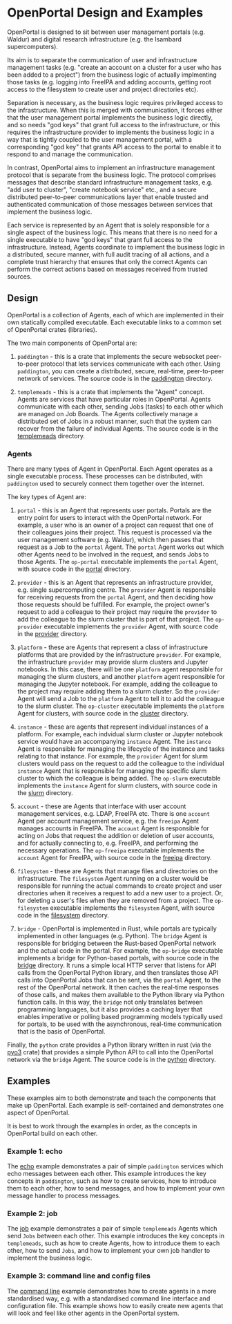# OpenPortal Design and Examples

OpenPortal is designed to sit between user management portals (e.g. Waldur)
and digital research infrastructure (e.g. the Isambard supercomputers).

Its aim is to separate the communication of user and infrastructure management
tasks (e.g. "create an account on a cluster for a user who has been added
to a project") from the business logic of actually implmenting those
tasks (e.g. logging into FreeIPA and adding accounts, getting root access
to the filesystem to create user and project directories etc).

Separation is necessary, as the business logic requires privileged access
to the infrastructure. When this is merged with communication, it forces
either that the user management portal implements the business logic directly,
and so needs "god keys" that grant full access to the infrastructure, or
this requires the infrastructure provider to implements the business logic
in a way that is tightly coupled to the user management portal, with a
corresponding "god key" that grants API access to the portal to enable it
to respond to and manage the communication.

In contrast, OpenPortal aims to implement an infrastructure management
protocol that is separate from the business logic. The protocol comprises
messages that describe standard infrastructure management tasks, e.g.
"add user to cluster", "create notebook service" etc., and a secure
distributed peer-to-peer communications layer that enable trusted and
authenticated communication of those messages between services that implement
the business logic.

Each service is represented by an Agent that is solely responsible for a
single aspect of the business logic. This means that there is no
need for a single executable to have "god keys" that
grant full access to the infrastructure. Instead, Agents coordinate to
implement the business logic in a distributed, secure manner, with full
audit tracing of all actions, and a complete trust hierarchy that ensures
that only the correct Agents can perform the correct actions based on
messages received from trusted sources.

## Design

OpenPortal is a collection of Agents, each of which are implemented in their
own statically compiled executable. Each executable links to a common set
of OpenPortal crates (libraries).

The two main components of OpenPortal are:

1. `paddington` - this is a crate that implements the secure websocket
   peer-to-peer protocol that lets services communicate with each other.
   Using `paddington`, you can create a distributed, secure,
   real-time, peer-to-peer network of services. The source code
   is in the [paddington](../paddington) directory.

2. `templemeads` - this is a crate that implements the "Agent" concept.
   Agents are services that have particular roles in OpenPortal. Agents
   communicate with each other, sending Jobs (tasks) to each other which
   are managed on Job Boards. The Agents collectively manage a distributed
   set of Jobs in a robust manner, such that the system can recover from
   the failure of individual Agents. The source code is in the
   [templemeads](../templemeads) directory.

### Agents

There are many types of Agent in OpenPortal. Each Agent operates as a single
executable process. These processes can be distributed, with `paddington`
used to securely connect them together over the internet.

The key types of Agent are:

1. `portal` - this is an Agent that represents user portals. Portals
   are the entry point for users to interact with the OpenPortal network.
   For example, a user who is an owner of a project can request that
   one of their colleagues joins their project. This request is processed
   via the user management software (e.g. Waldur), which then passes that
   request as a Job to the `portal` Agent. The `portal` Agent works out
   which other Agents need to be involved in the request, and sends Jobs
   to those Agents. The `op-portal` executable implements the `portal`
   Agent, with source code in the [portal](../portal) directory.

2. `provider` - this is an Agent that represents an infrastructure provider,
   e.g. single supercomputing centre. The `provider` Agent is responsible
   for receiving requests from the `portal` Agent, and then deciding how
   those requests should be fulfilled. For example, the project owner's
   request to add a colleague to their project may require the `provider`
   to add the colleague to the slurm cluster that is part of that project.
   The `op-provider` executable implements the `provider` Agent,
   with source code in the [provider](../provider) directory.

3. `platform` - these are Agents that represent a class of infrastructure
   platforms that are provided by the infrastructure `provider`.
   For example, the infrastructure `provider` may provide slurm clusters
   and Jupyter notebooks. In this case, there will be one `platform` agent
   responsible for managing the slurm clusters, and another `platform`
   agent responsible for managing the Jupyter notebook. For example,
   adding the colleague to the project may require adding them to a slurm
   cluster. So the `provider` Agent will send a Job to the `platform`
   Agent to tell it to add the colleague to the slurm cluster.
   The `op-cluster` executable implements the `platform` Agent
   for clusters, with source code in the [cluster](../cluster) directory.

4. `instance` - these are agents that represent individual instances of
   a platform. For example, each indvidual slurm cluster or Jupyter notebook
   service would have an accompanying `instance` Agent. The `instance`
   Agent is responsible for managing the lifecycle of the instance and
   tasks relating to that instance. For example, the `provider` Agent for
   slurm clusters would pass on the request to add the colleague to the
   individual `instance` Agent that is responsible for managing the
   specific slurm cluster to which the colleague is being added.
   The `op-slurm` executable implements the `instance` Agent for slurm
   clusters, with source code in the [slurm](../slurm) directory.

5. `account` - these are Agents that interface with user account management
   services, e.g. LDAP, FreeIPA etc. There is one `account` Agent per
   account management service, e.g. the `freeipa` Agent manages
   accounts in FreeIPA. The `account` Agent is responsible for acting
   on Jobs that request the addition or deletion of user accounts, and
   for actually connecting to, e.g. FreeIPA, and performing the
   necessary operations. The `op-freeipa` executable implements the
   `account` Agent for FreeIPA, with source code in the [freeipa](../freeipa)
   directory.

6. `filesystem` - these are Agents that manage files and directories on the
   infrastructure. The `filesystem` Agent running on a cluster would be responsible
   for running the actual commands to create project and user directories
   when it receives a request to add a new user to a project. Or,
   for deleting a user's files when they are removed from a project.
   The `op-filesystem` executable implements the `filesystem` Agent,
   with source code in the [filesystem](../filesystem) directory.

7. `bridge` - OpenPortal is implemented in Rust, while portals are typically
   implemented in other languages (e.g. Python). The `bridge` Agent is
   responsible for bridging between the Rust-based OpenPortal network and
   the actual code in the portal. For example, the `op-bridge` executable
   implements a bridge for Python-based portals, with source code in the
   [bridge](../bridge) directory. It runs a simple local
   HTTP server that listens for API calls from the OpenPortal Python
   library, and then translates those API calls into OpenPortal Jobs
   that can be sent, via the `portal` Agent, to the rest of the
   OpenPortal network. It then caches the real-time responses of those
   calls, and makes them available to the Python library via Python
   function calls. In this way, the `bridge` not only translates between
   programming languages, but it also provides a caching layer that
   enables imperative or polling based programming models typically
   used for portals, to be used with the asynchronous, real-time communication
   that is the basis of OpenPortal.

Finally, the `python` crate provides a Python library written in rust
(via the [pyo3](https://pyo3.rs/v0.22.5/) crate) that provides a simple Python
API to call into the OpenPortal network via the `bridge` Agent. The source
code is in the [python](../python) directory.

## Examples

These examples aim to both demonstrate and teach the components that make
up OpenPortal. Each example is self-contained and demonstrates one aspect
of OpenPortal.

It is best to work through the examples in order, as the concepts in
OpenPortal build on each other.

### Example 1: echo

The [echo](echo) example demonstrates a pair of simple `paddington` services
which echo messages between each other. This example introduces the key
concepts in `paddington`, such as how to create services, how to introduce
them to each other, how to send messages, and how to implement your own
message handler to process messages.

### Example 2: job

The [job](job) example demonstrates a pair of simple `templemeads` Agents
which send `Jobs` between each other. This example introduces the key
concepts in `templemeads`, such as how to create Agents, how to introduce
them to each other, how to send `Jobs`, and how to implement your own
job handler to implement the business logic.

### Example 3: command line and config files

The [command line](command_line) example demonstrates how to create agents
in a more standardised way, e.g. with a standardised command line interface
and configuration file. This example shows how to easily create new agents
that will look and feel like other agents in the OpenPortal system.
